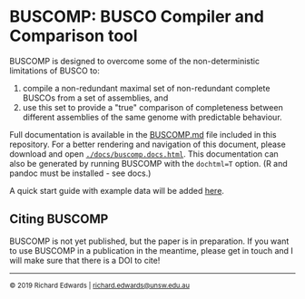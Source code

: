 # BUSCOMP: BUSCO Compiler and Comparison tool

BUSCOMP is designed to overcome some of the non-deterministic limitations of BUSCO to:

1. compile a non-redundant maximal set of non-redundant complete BUSCOs from a set of assemblies, and
2. use this set to provide a "true" comparison of completeness between different assemblies of the same genome
with predictable behaviour.

Full documentation is available in the [BUSCOMP.md](./BUSCOMP.md) file included in this repository. For a better rendering and navigation of this document, please download and open [`./docs/buscomp.docs.html`](./docs/buscomp.docs.html). This documentation can also be generated by running BUSCOMP with the `dochtml=T` option. (R and pandoc must be installed - see docs.) 

A quick start guide with example data will be added [here](./QUICKSTART.md).

## Citing BUSCOMP

BUSCOMP is not yet published, but the paper is in preparation. If you want to use BUSCOMP in a publication in the meantime, please get in touch and I will make sure that there is a DOI to cite!

---

<small>&copy; 2019 Richard Edwards | richard.edwards@unsw.edu.au</small>
